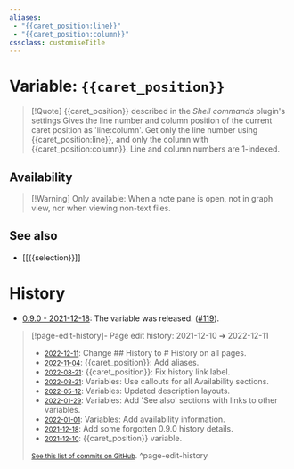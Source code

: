 ```yaml
---
aliases:
 - "{{caret_position:line}}"
 - "{{caret_position:column}}"
cssclass: customiseTitle
---
```

# Variable: `{{caret_position}}`
> [!Quote] {{caret_position}} described in the *Shell commands* plugin's settings
> Gives the line number and column position of the current caret position as 'line:column'. Get only the line number using {{caret_position:line}}, and only the column with {{caret_position:column}}. Line and column numbers are 1-indexed.

## Availability
> [!Warning] Only available:
> When a note pane is open, not in graph view, nor when viewing non-text files.

## See also
- [[{{selection}}]]

# History
- [0.9.0 - 2021-12-18](https://github.com/Taitava/obsidian-shellcommands/blob/main/CHANGELOG.md#090---2021-12-18): The variable was released. ([#119](https://github.com/Taitava/obsidian-shellcommands/issues/119)).

> [!page-edit-history]- Page edit history: 2021-12-10 &#10132; 2022-12-11
> - [<small>2022-12-11</small>](https://github.com/Taitava/obsidian-shellcommands-documentation/commit/10ffc392aaf12df9cc211fb05030d43bcb772aad): Change ## History to # History on all pages.
> - [<small>2022-11-04</small>](https://github.com/Taitava/obsidian-shellcommands-documentation/commit/9a875a1670634c4125874413914dff49d2709d77): {{caret_position}}: Add aliases.
> - [<small>2022-08-21</small>](https://github.com/Taitava/obsidian-shellcommands-documentation/commit/98e91c6d8c4f91f1fbefbbc707542f3acdc494e8): {{caret_position}}: Fix history link label.
> - [<small>2022-08-21</small>](https://github.com/Taitava/obsidian-shellcommands-documentation/commit/a1bc8cac4a5ba12608ef30eabfcbb616a69710bd): Variables: Use callouts for all Availability sections.
> - [<small>2022-05-12</small>](https://github.com/Taitava/obsidian-shellcommands-documentation/commit/b3e7de3816f3d1b8675616f41e6fc4b8fe66e740): Variables: Updated description layouts.
> - [<small>2022-01-29</small>](https://github.com/Taitava/obsidian-shellcommands-documentation/commit/e4c431cdcbfcff0c95963613c9466171a38e90dd): Variables: Add 'See also' sections with links to other variables.
> - [<small>2022-01-01</small>](https://github.com/Taitava/obsidian-shellcommands-documentation/commit/8610b6660a05e99d0cc0531db30ffde0bfc2fe8e): Variables: Add availability information.
> - [<small>2021-12-18</small>](https://github.com/Taitava/obsidian-shellcommands-documentation/commit/798838b1b921a0b1e832c95af7d60fcbc02eb448): Add some forgotten 0.9.0 history details.
> - [<small>2021-12-10</small>](https://github.com/Taitava/obsidian-shellcommands-documentation/commit/7bfb1a340d550b18e946b799907d8696bde818da): {{caret_position}} variable.
> 
> [<small>See this list of commits on GitHub</small>](https://github.com/Taitava/obsidian-shellcommands-documentation/commits/main/Variables/%7B%7Bcaret_position%7D%7D.md).
> ^page-edit-history